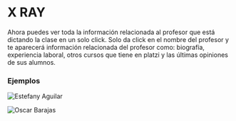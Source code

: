 # X RAY

Ahora puedes ver toda la información relacionada al profesor que está dictando la clase
en un solo click. Solo da click en el nombre del profesor y te aparecerá información relacionada del profesor como: biografía, experiencia laboral, otros cursos que tiene en platzi y las últimas opiniones de sus alumnos.

### Ejemplos

![Estefany Aguilar](https://res.cloudinary.com/drukp4ipu/image/upload/v1634525375/mejorando-platzi/xray/xray1.gif)

![Oscar Barajas](https://res.cloudinary.com/drukp4ipu/image/upload/v1634525373/mejorando-platzi/xray/xray2.gif)
